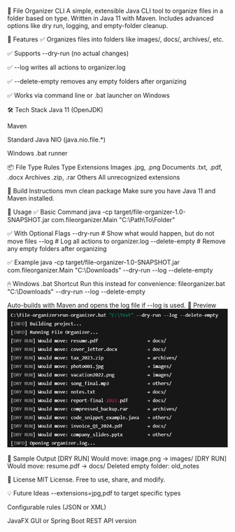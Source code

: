 📁 File Organizer CLI
A simple, extensible Java CLI tool to organize files in a folder based on type.
Written in Java 11 with Maven. Includes advanced options like dry run, logging, and empty-folder cleanup.

🚀 Features
✅ Organizes files into folders like images/, docs/, archives/, etc.

✅ Supports --dry-run (no actual changes)

✅ --log writes all actions to organizer.log

✅ --delete-empty removes any empty folders after organizing

✅ Works via command line or .bat launcher on Windows

🛠 Tech Stack
Java 11 (OpenJDK)

Maven

Standard Java NIO (java.nio.file.*)

Windows .bat runner

📦 File Type Rules
Type	Extensions
Images	.jpg, .png
Documents	.txt, .pdf, .docx
Archives	.zip, .rar
Others	All unrecognized extensions

📄 Build Instructions
mvn clean package
Make sure you have Java 11 and Maven installed.

📌 Usage
✅ Basic Command
java -cp target/file-organizer-1.0-SNAPSHOT.jar com.fileorganizer.Main "C:\Path\To\Folder"

✅ With Optional Flags
--dry-run # Show what would happen, but do not move files
--log # Log all actions to organizer.log
--delete-empty # Remove any empty folders after organizing

✅ Example
java -cp target/file-organizer-1.0-SNAPSHOT.jar com.fileorganizer.Main "C:\Downloads" --dry-run --log --delete-empty

🖱 Windows .bat Shortcut
Run this instead for convenience:
fileorganizer.bat "C:\Downloads" --dry-run --log --delete-empty

Auto-builds with Maven and opens the log file if --log is used.
📸 Preview  
![CLI Screenshot](screenshot.png)

🧪 Sample Output
[DRY RUN] Would move: image.png → images/
[DRY RUN] Would move: resume.pdf → docs/
Deleted empty folder: old_notes

📜 License
MIT License. Free to use, share, and modify.

💡 Future Ideas
--extensions=jpg,pdf to target specific types

Configurable rules (JSON or XML)

JavaFX GUI or Spring Boot REST API version